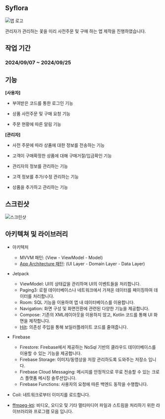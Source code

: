 ## Syflora
![앱 로고]()

관리자가 관리하는 꽃을 미리 사전주문 및 구매 하는 앱 제작을 진행하였습니다.

## 작업 기간
### 2024/09/07 ~ 2024/09/25

## 기능
**[사용자]**
- 부여받은 코드를 통한 로그인 기능  

- 상품 사전주문 및 구매 요청 기능

- 주문 현황에 따른 알림 기능


**[관리자]**
- 사전 주문에 따라 상품에 대한 정보를 전송하는 기능

- 고객이 구매확정한 상품에 대해 구매거절/입금확인 기능

- 관리자의 정보를 관리하는 기능

- 고객 정보를 추가/수정 관리하는 기능

- 상품을 추가하고 관리하는 기능

## 스크린샷
![스크린샷]()

## 아키텍쳐 및 라이브러리
- 아키텍처
   - MVVM 패턴: (View - ViewModel - Model)
   - [App Architecture 패턴](https://developer.android.com/topic/architecture/intro): (UI Layer - Domain Layer - Data Layer)
     
- Jetpack
  - ViewModel: UI의 상태값을 관리하며 UI의 이벤트들을 처리합니다.
  - Paging3: 로컬 데이터베이스나 네트워크에서 가져온 데이터를 페이징하여 데이터를 처리합니다.
  - Room: SQL 기능을 이용하여 앱 내 데이터베이스를 이용합니다.
  - Navigation: 화면 구성 및 화면전환에 관련된 다양한 기능을 제공합니다.
  - Compose: 기존의 XML레이아웃을 이용하지 않고, Kotlin 코드를 통해 UI 화면을 제작합니다.
  - [Hilt](https://dagger.dev/hilt/): 의존성 주입을 통해 보일러플레이트 코드를 줄여줍니다.

- Firebase
  - Firestore: Firebase에서 제공하는 NoSql 기반의 클라우드 데이터베이스를 이용할 수 있는 기능을 제공합니다.
  - Firebase Storage: 이미지/동영상을 저장 관리하도록 도와주는 저장소 입니다.
  - Firebase Cloud Messaging: 메시지를 안정적으로 무료 전송할 수 있는 크로스 플랫폼 메시징 솔루션입니다.
  - Firebase Functions: 사용자의 요청에 따른 백엔드 동작을 수행합니다.

- Coil: 네트워크로부터 이미지를 로드합니다.

- [ffmpeg-kti](https://github.com/arthenica/ffmpeg-kit): 비디오, 오디오 및 기타 멀티미디어 파일과 스트림을 처리하기 위한 라이브러리와 프로그램 모음 입니다.
